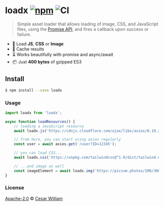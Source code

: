 # loadx [![npm](https://img.shields.io/npm/v/loadx.svg?style=flat)](https://www.npmjs.org/package/loadx) ![CI](https://github.com/cesarwbr/loadx/workflows/CI/badge.svg)

> Simple asset loader that allows loading of image, CSS, and JavaScript files, using the [Promise API](https://developer.mozilla.org/en-US/docs/Web/API/Fetch_API/Using_Fetch), and fires a callback upon success or failure.

- 🚚 Load **JS**, **CSS** or **Image**
- 🚀 Cache results
- ⏳️ Works beautifully with promise and async/await
- 📦️ Just **400 bytes** of gzipped ES3

## Install

```sh
$ npm install --save loadx
```

### Usage

```js
import loadx from 'loadx';

async function loadResources() {
	// loading a JavaScript resource
	await loadx.js('https://cdnjs.cloudflare.com/ajax/libs/axios/0.19.2/axios.min.js');

	// from here, you can start using axios regularly
	const user = await axios.get('/user?ID=12345');

	// you can load CSS...
	await loadx.css('https://unpkg.com/tailwindcss@^1.0/dist/tailwind.min.css');

	// ...and image as well
	const imageElement = await loadx.img('https://picsum.photos/200/300');
}
```

### License

[Apache-2.0](https://github.com/cesarwbr/loadx/blob/master/LICENSE) © [Cesar William](https://www.cesarwilliam.com)
